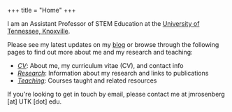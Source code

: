 +++
title = "Home"
+++

I am an Assistant Professor of STEM Education at the [University of Tennessee, Knoxville](http://utk.edu/). 

Please see my latest updates on my [blog](https://jrosen48.github.io/blog/) or browse through the following pages to find out more about me and my research and teaching:

- [*CV*](/cv): About me, my curriculum vitae (CV), and contact info
- [*Research*](/research): Information about my research and links to publications
- [*Teaching*](/teaching): Courses taught and related resources

If you're looking to get in touch by email, please contact me at jmrosenberg [at] UTK [dot] edu.